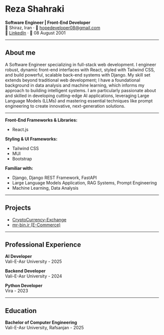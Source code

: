 # Reza Shahraki  

**Software Engineer | Front-End Developer**  
📍 Shiraz, Iran · 📧 [hopedeveloper08@gmail.com](mailto:hopedeveloper08@gmail.com)  
🔗 [LinkedIn](https://www.linkedin.com/in/reza-shahraki) · 🎂 08 August 2001  

---

## About me

A Software Engineer specializing in full-stack web development. I engineer robust, dynamic front-end interfaces with React, styled with Tailwind CSS, and build powerful, scalable back-end systems with Django. My skill set extends beyond traditional web development; I have a foundational background in data analysis and machine learning, which informs my approach to building intelligent systems. I am particularly passionate about and skilled in developing cutting-edge AI applications, leveraging Large Language Models (LLMs) and mastering essential techniques like prompt engineering to create innovative, next-generation solutions.

---

**Front-End Frameworks & Libraries:**

- React.js
<!-- - Next.js (SSR, SSG) -->
<!-- - Redux, React Router -->

**Styling & UI Frameworks:**

- Tailwind CSS
- MUI
- Bootstrap

**Familiar with:**

- Django, Django REST Framework, FastAPI
- Large Language Models Application, RAG Systems, Prompt Engineering
- Machine Learning, Data Analysis
<!-- - React Native -->
<!-- - UI, UX -->

---

## Projects

- [CryptoCurrency-Exchange](https://github.com/hopedeveloper08/cryptocurrency-exchange)
- [mr-bin.ir (E-Commerce)](https://mr-bin.ir/)

---

## Professional Experience  

**AI Developer**<br>
Vali-E-Asr University - 2025 


**Backend Developer**<br>
Vali-E-Asr University - 2024


**Python Developer**<br> 
Vira - 2023

---

## Education

**Bachelor of Computer Engineering**  
Vali-E-Asr University, Rafsanjan - 2025
